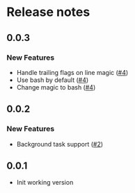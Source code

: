 

# Release notes

<!-- do not remove -->

## 0.0.3

### New Features

- Handle trailing flags on line magic
  ([\#4](https://github.com/AnswerDotAI/pshnb/issues/4))
- Use bash by default
  ([\#4](https://github.com/AnswerDotAI/pshnb/issues/4))
- Change magic to bash
  ([\#4](https://github.com/AnswerDotAI/pshnb/issues/4))

## 0.0.2

### New Features

- Background task support
  ([\#2](https://github.com/AnswerDotAI/pshnb/issues/2))

## 0.0.1

- Init working version
